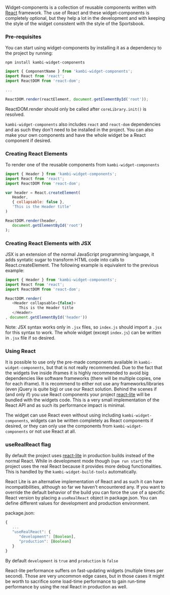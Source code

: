 Widget-components is a collection of reusable components written with [React](https://facebook.github.io/react/) framework. The use of React and these widget-components is completely optional, but they help a lot in the development and with keeping the style of the widget consistent with the style of the Sportsbook.

### Pre-requisites

You can start using widget-components by installing it as a dependency to the project by running:

`npm install kambi-widget-components`

```javascript
import { ComponentName } from 'kambi-widget-components';
import React from 'react';
import ReactDOM from 'react-dom';

...

ReactDOM.render(reactElement, document.getElementById('root'));
```

ReactDOM.render should only be called after `coreLibrary.init()` is resolved.

`kambi-widget-components` also includes `react` and `react-dom` dependencies and as such they don't need to be installed in the project. You can also make your own components and have the whole widget be a React component if desired.

### Creating React Elements

To render one of the reusable components from `kambi-widget-components`

```javascript
import { Header } from 'kambi-widget-components';
import React from 'react';
import ReactDOM from 'react-dom';

var header = React.createElement(
   Header,
   { collapsable: false },
   'This is the Header title'
)

ReactDOM.render(header,
   document.getElementById('root')
);
```


### Creating React Elements with JSX

JSX is an extension of the normal JavaScript programming language, it adds syntatic sugar to transform HTML code into calls to React.createElement. The following example is equivalent to the previous example:


```javascript
import { Header } from 'kambi-widget-components';
import React from 'react';
import ReactDOM from 'react-dom';

ReactDOM.render(
   <Header collapsable={false}>
      This is the Header title
   </Header>
, document.getElementById('header'))
```

Note: JSX syntax works only in `.jsx` files, so `index.js` should import a `.jsx` for this syntax to work. The whole widget (except `index.js`) can be written in `.jsx` file if so desired.


### Using React

It is possible to use only the pre-made components available in `kambi-widget-components`, but that is not really recommended. Due to the fact that the widgets live inside iframes it is highly recommended to avoid big dependencies like software frameworks (there will be multiple copies, one for each iframe). It is recommend to either not use any frameworks/libraries (even jQuery is quite big) or use our React solution. Behind the scenes if (and only if) you use React components your project [react-lite](https://github.com/Lucifier129/react-lite) will be bundled with the widgets code. This is a very small implementation of the React API and as such its performance impact is minimal.

The widget can use React even without using including `kambi-widget-components`, widgets can be written completely as React components if desired, or they can only use the components from `kambi-widget-components` or not use React at all.

### useRealReact flag

By default the project uses [react-lite](https://github.com/Lucifier129/react-lite) in production builds instead of the normal React. While in development mode though (`npm run start`) the project uses the real React because it provides more debug functionalities. This is handled by the `kambi-widget-build-tools` automatically.

React Lite is an alternative implementation of React and as such it can have incompatibilities, although so far we haven't encountered any. If you want to override the default behavior of the build you can force the use of a specific React version by placing a `useRealReact` object in package.json. You can define different values for development and production environment.

package.json:

```javascript
{
   ...
   "useRealReact": {
      "development": [Boolean],
      "production": [Boolean]
   }
}
```

By default `development` is `true` and `production` is `false`

React-lite performance suffers on fast-updating widgets (multiple times per second). Those are very uncommon edge cases, but in those cases it might be worth to sacrifice some load-time performance to gain run-time performance by using the real React in production as well.
